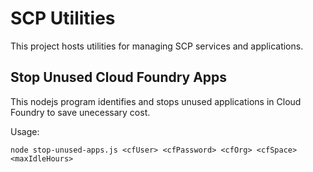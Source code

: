 # SCP Utilities

This project hosts utilities for managing SCP services and applications. 

## Stop Unused Cloud Foundry Apps

This nodejs program identifies and stops unused applications in Cloud Foundry to save unecessary cost. 

Usage:
````
node stop-unused-apps.js <cfUser> <cfPassword> <cfOrg> <cfSpace> <maxIdleHours>
````